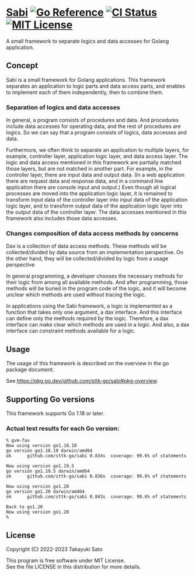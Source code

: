 # [Sabi][repo-url] [![Go Reference][pkg-dev-img]][pkg-dev-url] [![CI Status][ci-img]][ci-url] [![MIT License][mit-img]][mit-url]

A small framework to separate logics and data accesses for Golang application.

## Concept

Sabi is a small framework for Golang applications.
This framework separates an application to logic parts and data access parts, and enables to implement each of them independently, then to combine them.

### Separation of logics and data accesses

In general, a program consists of procedures and data.
And procedures include data accesses for operating data, and the rest of procedures are logics.
So we can say that a program consists of logics, data accesses and data.

Furthermore, we often think to separate an application to multiple layers, for example, controller layer, application logic layer, and data access layer.
The logic and data access mentioned in this framework are partially matched those layers, but are not matched in another part.
For example, in the controller layer, there are input data and output data. (In a web application there are request data and response data, and in a command line application there are console input and output.)
Even though all logical processes are moved into the application logic layer, it is remained to transform input data of the controller layer into input data of the application logic layer, and to transform output data of the application logic layer into the output data of the controller layer.
The data accesses mentioned in this framework also includes those data accesses.

### Changes composition of data access methods by concerns

Dax is a collection of data access methods. These methods will be collected/divided by data source from an implementation perspective. On the other hand, they will be collected/divided by logic from a usage perspective

In general programming, a developer chooses the necessary methods for their logic from among all available methods. And after programming, those methods will be buried in the program code of the logic, and it will become unclear which methods are used without tracing the logic.

In applications using the Sabi framework, a logic is implemented as a function that takes only one argument, a dax interface. And this interface can define only the methods required by the logic.
Therefore, a dax interface can make clear which methods are used in a logic. And also, a dax interface can constraint methods available for a logic.


## Usage

The usage of this framework is described on the overview in the go package document.

See https://pkg.go.dev/github.com/sttk-go/sabi#pkg-overview.


## Supporting Go versions

This framework supports Go 1.18 or later.

### Actual test results for each Go version:

```
% gvm-fav
Now using version go1.18.10
go version go1.18.10 darwin/amd64
ok  	github.com/sttk-go/sabi	0.834s	coverage: 99.6% of statements

Now using version go1.19.5
go version go1.19.5 darwin/amd64
ok  	github.com/sttk-go/sabi	0.836s	coverage: 99.6% of statements

Now using version go1.20
go version go1.20 darwin/amd64
ok  	github.com/sttk-go/sabi	0.843s	coverage: 99.6% of statements

Back to go1.20
Now using version go1.20
%
```


## License

Copyright (C) 2022-2023 Takayuki Sato

This program is free software under MIT License.<br>
See the file LICENSE in this distribution for more details.


[repo-url]: https://github.com/sttk-go/sabi
[pkg-dev-img]: https://pkg.go.dev/badge/github.com/sttk-go/sabi.svg
[pkg-dev-url]: https://pkg.go.dev/github.com/sttk-go/sabi
[ci-img]: https://github.com/sttk-go/sabi/actions/workflows/go.yml/badge.svg?branch=main
[ci-url]: https://github.com/sttk-go/sabi/actions
[mit-img]: https://img.shields.io/badge/license-MIT-green.svg
[mit-url]: https://opensource.org/licenses/MIT
